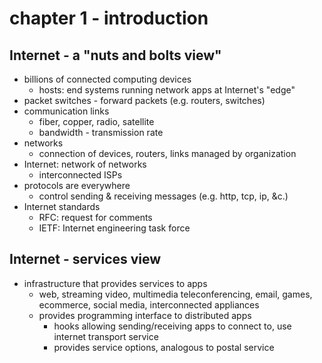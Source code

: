 # chapter 1 - introduction

## Internet - a "nuts and bolts view"

- billions of connected computing devices
  - hosts: end systems running network apps at Internet's "edge"
- packet switches - forward packets (e.g. routers, switches)
- communication links
  - fiber, copper, radio, satellite
  - bandwidth - transmission rate
- networks
  - connection of devices, routers, links managed by organization
- Internet: network of networks
  - interconnected ISPs
- protocols are everywhere
  - control sending & receiving messages (e.g. http, tcp, ip, &c.)
- Internet standards
  - RFC: request for comments
  - IETF: Internet engineering task force

## Internet - services view

- infrastructure that provides services to apps
  - web, streaming video, multimedia teleconferencing, email, games, ecommerce, social media, interconnected appliances
  - provides programming interface to distributed apps
    - hooks allowing sending/receiving apps to connect to, use internet transport service
    - provides service options, analogous to postal service
